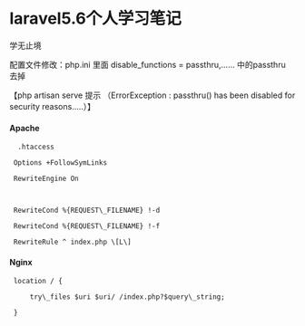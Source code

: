 # laravel5.6个人学习笔记

学无止境

配置文件修改：php.ini 里面 disable\_functions = passthru,...... 中的passthru 去掉

【php artisan serve 提示 （ErrorException  : passthru\(\) has been disabled for security reasons.....）】

#### Apache

      .htaccess

     Options +FollowSymLinks

     RewriteEngine On



     RewriteCond %{REQUEST\_FILENAME} !-d

     RewriteCond %{REQUEST\_FILENAME} !-f

     RewriteRule ^ index.php \[L\]

#### Nginx

     location / {

         try\_files $uri $uri/ /index.php?$query\_string;

     }

